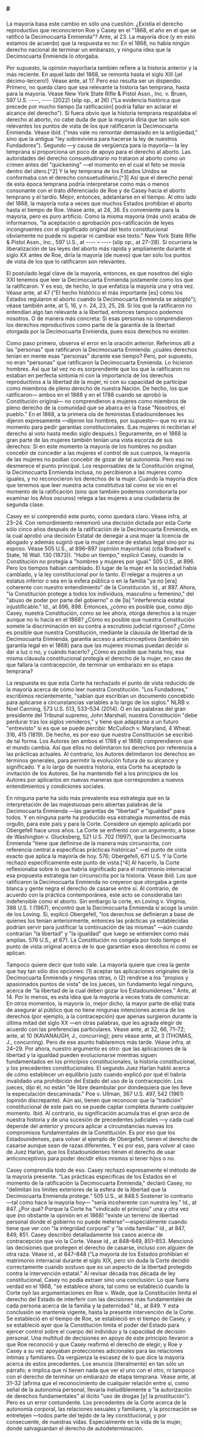 ##### B  

La mayoría basa este cambio en sólo una cuestión: ¿Existía el derecho reproductivo que reconocieron Roe y Casey en el "1868, el año en el que se ratificó la Decimocuarta Enmienda"? Ante, al 23. La mayoría dice (y en esto estamos de acuerdo) que la respuesta es no: En el 1868, no había ningún derecho nacional de terminar un embarazo, y ninguna idea que la Decimocuarta Enmienda lo otorgaba.  

Por supuesto, la opinión mayoritaria también refiere a la historia anterior y la más reciente. En aquel lado del 1868, se remonta hasta el siglo XIII (¡el décimo-tercero!). Véase ante, at 17. Pero eso resulta ser un dispendio.
Primero, no queda claro que sea relevante la historia tan temprana, hasta para la mayoría. Véase New York State Rifle & Pistol Assn., Inc. v. Bruen, 597 U.S. ----, ---- (2022) (slip op., at 26) ("La evidencia histórica que precede por mucho tiempo [la ratificación] podría fallar en aclarar el alcance del derecho"). Si fuera obvio que la historia temprana respaldaba el derecho al aborto, no cabe duda de que la mayoría diría que tan solo son relevantes los puntos de vista de los que ratificaron la Decimocuarta Enmienda. Véase ibíd. ("más vale no remontar demasiado en la antigüedad," sino que la antigua "ley sobreviviera para hacerse la ley de nuestros Fundadores"). Segundo —y causa de vergüenza para la mayoría— la ley temprana sí proporciona un poco de apoyo para el derecho al aborto. Las autoridades del derecho consuetudinario no trataron al aborto como un crimen antes del "quickening" —el momento en el cual el feto se movía dentro del útero.[^2] Y la ley temprana de los Estados Unidos se conformaba con el derecho consuetudinario.[^3] Así que el derecho penal de esta época temprana podría interpretarse como más o menos consonante con el trato diferenciado de Roe y de Casey hacia el aborto temprano y el tardío. Mejor, entonces, adelantarse en el tiempo. Al otro lado del 1868, la mayoría nota a veces que muchos Estados prohibían el aborto hasta el tiempo de Roe. Véase ante, at 24, 36. Es conveniente para la mayoría, pero es puro artificio. Como la misma mayoría (más uno) acaba de informarnos, "la aceptación o aprobación pos-ratificación de leyes incongruentes con el significado original del texto constitucional obviamente no puede ni superar ni cambiar ese texto." New York State Rifle & Pistol Assn., Inc., 597 U.S., at ---- – ---- (slip op., at 27–28). Si ocurriera la liberalización de las leyes del aborto más rápida y ampliamente durante el siglo XX antes de Roe, diría la mayoría (de nuevo) que tan solo los puntos de vista de los que lo ratificaron son relevantes.  

El postulado legal clave de la mayoría, entonces, es que nosotros del siglo XXI tenemos que leer la Decimocuarta Enmienda justamente como los que la ratificaron. Y es eso, de hecho, lo que enfatiza la mayoría una y otra vez. Véase ante, at 47 ("El hecho histórico el más importante [es] cómo los Estados regularon el aborto cuando la Decimocuarta Enmienda se adoptó"); véase también ante, at 5, 16, y n. 24, 23, 25, 28. Si los que la ratificaron no entendían algo tan relevante a la libertad, entonces tampoco podemos nosotros. O de manera más concreta: Si esas personas no comprendieron los derechos reproductivos como parte de la garantía de la libertad otorgada por la Decimocuarta Enmienda, pues esos derechos no existen.  

Como paso primero, observa el error en la oración anterior. Referimos allí a las "personas" que ratificaron la Decimocuarta Enmienda: ¿cuáles derechos tenían en mente esas "personas" durante ese tiempo? Pero, por supuesto, no eran "personas" que ratificaron la Decimocuarta Enmienda. Lo hicieron hombres. Así que tal vez no es sorprendente que los que la ratificaron no estaban en perfecta sintonía ni con la importancia de los derechos reproductivos a la libertad de la mujer, ni con su capacidad de participar como miembros de pleno derecho de nuestra Nación. De hecho, los que ratificaron— ambos en el 1868 y en el 1788 cuando se aprobó la Constitución original— no comprendieron a mujeres como miembros de pleno derecho de la comunidad que se abarca en la frase "Nosotros, el pueblo." En el 1868, a la primera ola de feministas Estadounidenses les dijeron expresamente —dijeron los hombres, por supuesto— que no era su momento para pedir garantías constitucionales. (Las mujeres ni recibirían el derecho al voto hasta medio siglo después.) Seguramente, en el 1868 la gran parte de las mujeres también tenían una vista escorza de sus derechos: Si en este momento la mayoría de los hombres no podían concebir de conceder a las mujeres el control de sus cuerpos, la mayoría de las mujeres no podían concebir de gozar de tal autonomía. Pero eso no desmerece el punto principal. Los responsables de la Constitución original, la Decimocuarta Enmienda inclusa, no percibieron a las mujeres como iguales, y no reconocieron los derechos de la mujer. Cuando la mayoría dice que tenemos que leer nuestra acta constitutiva tal como se vio en el momento de la ratificación (sino que también podemos corroborarla por examinar los Años oscuros) relega a las mujeres a una ciudadanía de segunda clase.  

Casey en sí comprendió este punto, como quedará claro. Véase infra, at 23–24. Con remordimiento rememoró una decisión dictada por esta Corte sólo cinco años después de la ratificación de la Decimocuarta Enmienda, en la cual aprobó una decisión Estatal de denegar a una mujer la licencia de abogado y además sugirió que la mujer carece de estatus legal sino por su esposo. Véase 505 U.S., at 896–897 (opinión mayoritaria) (cita Bradwell v. State, 16 Wall. 130 (1873)). "Hubo un tiempo," explicó Casey, cuando la Constitución no protegía a "hombres y mujeres por igual." 505 U.S., at 896. Pero los tiempos habían cambiado. El lugar de la mujer en la sociedad había cambiado, y la ley constitucional por lo tanto. El relegar a mujeres a un estatus inferior o sea en la esfera pública o en la familia "ya no [era] coherente con nuestro entendimiento" de la Constitución. Id., at 897. Ahora, "la Constitución protege a todos los individuos, masculino u femenino," del "abuso de poder por parte del gobierno" o de [la] "interferencia estatal injustificable." Id., at 896, 898. Entonces, ¿cómo es posible que, como dijo Casey, nuestra Constitución, como se lee ahora, otorga derechos a la mujer aunque no lo hacía en el 1868? ¿Cómo es posible que nuestra Constitución somete la discriminación en su contra a escrutinio judicial rigoroso? ¿Cómo es posible que nuestra Constitución, mediante la cláusula de libertad de la Decimocuarta Enmienda, garantía acceso a anticonceptivos (también sin garantía legal en el 1868) para que las mujeres mismas puedan decidir si dar a luz o no, y cuándo hacerlo? ¿Cómo es posible que hasta hoy, esa misma cláusula constitucional protegía el derecho de la mujer, en caso de que fallara la contracepción, de terminar un embarazo en su etapa temprana?  

La respuesta es que esta Corte ha rechazado el punto de vista reducido de la mayoría acerca de cómo leer nuestra Constitución. "Los Fundadores," escribimos recientemente, "sabían que escribían un documento concebido para aplicarse a circunstancias variables a lo largo de los siglos." NLRB v. Noel Canning, 573 U.S. 513, 533–534 (2014). O en las palabras del gran presidente del Tribunal supremo, John Marshall, nuestra Constitución "debe perdurar tras los siglos venideros," y tiene que adaptarse a un futuro "entrevisto" si es que se puede percibir. McCulloch v. Maryland, 4 Wheat. 316, 415 (1819). De hecho, es por eso que nuestra Constitución se escribió de tal forma. Los Autores (en ambos el 1788 y el 1868) comprendieron que el mundo cambia. Así que ellos no delimitaron los derechos por referencia a las prácticas actuales. Al contrario, los Autores delimitaron los derechos en términos generales, para permitir la evolución futura de su alcance y significado. Y a lo largo de nuestra historia, esta Corte ha aceptado la invitación de los Autores. Se ha mantenido fiel a los principios de los Autores por aplicarlos en nuevas maneras que corresponden a nuevos entendimientos y condiciones sociales.  

En ninguna parte ha sido más prevalente esa estrategia que en la interpretación de las majestuosas pero abiertas palabras de la Decimocuarta Enmienda —las garantías de "libertad" e "igualdad" para todos. Y en ninguna parte ha producido esa estrategia momentos de más orgullo, para este país y para la Corte. Considere un ejemplo aplicado por Obergefell hace unos años. La Corte se enfrentó con un argumento, a base de Washington v. Glucksberg, 521 U.S. 702 (1997), que la Decimocuarta Enmienda "tiene que definirse de la manera más circunscrita, con referencia central a especificas prácticas históricas" —el punto de vista exacto que aplica la mayoría de hoy. 576; Obergefell, 671 U.S. Y la Corte rechazó específicamente este punto de vista.[^4] Al hacerlo, la Corte reflexionaba sobre lo que habría significado para el matrimonio interracial esa propuesta estrategia tan circunscrita por la historia. Véase ibíd. Los que ratificaron la Decimocuarta Enmienda no creyeron que otorgaba a gente blanca y gente negra el derecho de casarse entre sí. Al contrario, de acuerdo con la práctica contemporánea, este acto se consideraba tan indefensible como el aborto. Sin embargo la corte, en Loving v. Virginia, 388 U.S. 1 (1967), encontró que la Decimocuarta Enmienda sí acoge la unión de los Loving. Si, explicó Obergefell, "los derechos se definieran a base de quienes los tenían anteriormente, entonces las prácticas ya establecidas podrían servir para justificar la continuación de las mismas" —aún cuando contrarían "la libertad" y "la igualdad" que luego se entienden como más amplias. 576 U.S., at 671. La Constitución no congela por todo tiempo el punto de vista original acerca de lo que garantían esos derechos ni como se aplican.  

Tampoco quiere decir que todo vale. La mayoría quiere que crea la gente que hay tan sólo dos opciones: (1) aceptar las aplicaciones originales de la Decimocuarta Enmienda y ningunas otras, o (2) rendirse a los "propios y apasionados puntos de vista" de los jueces, sin fundamento legal ninguno, acerca de "la libertad de la cual deben gozar los Estadounidenses." Ante, at 14. Por lo menos, es esta idea que la mayoría a veces trata de comunicar. En otros momentos, la mayoría (o, mejor dicho, la mayor parte de ella) trata de asegurar al público que no tiene ningunas intenciones acerca de los derechos (por ejemplo, a la contracepción) que apenas surgieron durante la última mitad del siglo XX —en otras palabras, que les agrada elegir de acuerdo con las preferencias particulares. Véase ante, at 32, 66, 71–72; ante, at 10 (KAVANAUGH, J., concurring); pero véase ante, at 3 (THOMAS, J., concurring). Pero de ese asunto hablaremos más tarde. Véase infra, at 24–29. Por ahora, nuestro argumento es otro: que las aplicaciones de la libertad y la igualdad pueden evolucionarse mientras siguen fundamentados en los principios constitucionales, la historia constitucional, y los precedentes constitucionales. El segundo Juez Harlan habló acerca de cómo establecer un equilibrio justo cuando explicó por qué él habría invalidado una prohibición del Estado del uso de la contracepción. Los jueces, dijo él, no están "de libre deambular por dondequiera que les lleve la especulación descaminada." Poe v. Ullman, 367 U.S. 497, 542 (1961) (opinión discrepante). Aún así, tienen que reconocer que la "tradición" constitucional de este país no se puede captar completa durante cualquier momento. Ibíd. Al contrario, su significación acumula tras el gran arco de nuestra historia y de una sucesión de precedentes judiciales —y cada cual depende del anterior y procura aplicar a circunstancias nuevas los compromisos fundamentales de la Constitución. Es por eso que los Estadounidenses, para volver al ejemplo de Obergefell, tienen el derecho de casarse aunque sean de razas diferentes. Y es por eso, para volver al caso de Juez Harlan, que los Estadounidenses tienen el derecho de usar anticonceptivos para poder decidir ellos mismos si tener hijos o no.  

Casey comprendía todo de eso. Casey rechazó expresamente el método de la mayoría presente. "Las prácticas especificas de los Estados en el momento de la ratificación la Decimocuarta Enmienda," declaró Casey, no "delimitan los límites exteriores de la esfera de la libertad que la Decimocuarta Enmienda protege.” 505 U.S., at 848.5 Sostener lo contrario —tal como hace la mayoría hoy— "sería incoherente con nuestra ley." Id., at 847. ¿Por qué? Porque la Corte ha "vindicado el principio" una y otra vez que (no obstante la opinión en el 1868) "existe un terreno de libertad personal donde el gobierno no puede meterse"—especialmente cuando tiene que ver con "la integridad corporal" y "la vida familiar." Id., at 847, 849, 851. Casey describió detalladamente los casos acerca de contracepción que vio la Corte. Véase id., at 848–849, 851–853. Mencionó las decisiones que protegen el derecho de casarse, incluso con alguien de otra raza. Véase id., at 847–848 (“La mayoría de los Estados prohibían el matrimonio interracial durante el siglo XIX, pero sin duda la Corte decidió correctamente cuando sostuvo que es un aspecto de la libertad protegido contra la intervención estatal." Al revisar década tras década de ley constitucional, Casey no podía extraer sino una conclusión: Lo que fuera verdad en el 1868, "se establece ahora, tal como se estableció cuando la Corte oyó las argumentaciones en Roe v. Wade, que la Constitución limita el derecho del Estado de interferir con las decisiones más fundamentales de cada persona acerca de la familia y la paternidad." Id., at 849. Y esta conclusión se mantenía vigente, hasta la presente intervención de la Corte. Se estableció en el tiempo de Roe, se estableció en el tiempo de Casey, y se estableció ayer que la Constitución limita el poder del Estado para ejercer control sobre el cuerpo del individuo y la capacidad de decisión personal. Una multitud de decisiones en apoyo de este principio llevaron a que Roe reconoció y que Casey reafirmó el derecho de elegir; y Roe y Casey a su vez apoyaban protecciones adicionales para las relaciones íntimas y familiares. Da vergüenza la escasez de lo que dice la mayoría acerca de estos precedentes. Los enuncia (literalmente) en tan sólo un párrafo; e implica que ni tienen nada que ver el uno con el otro, ni tampoco con el derecho de terminar un embarazo de etapa temprana. Véase ante, at 31–32 (afirma que el reconocimiento de cualquier relación entre sí,  como señal de la autonomía personal, llevaría ineludiblemente a  "la autorización de derechos fundamentales" al ilícito "uso de drogas [y] la prostitución"). Pero es un error contundente. Los precedentes de la Corte acerca de la autonomía corporal, las relaciones sexuales y familiares, y la procreación se entretejen —todos parte del tejido de la ley constitucional, y por consecuente, de nuestras vidas. Especialmente en la vida de la mujer, donde salvaguardan el derecho de autodeterminación.  

